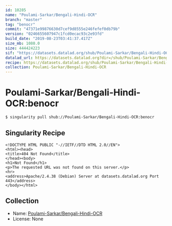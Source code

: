 ```yaml
---
id: 10285
name: "Poulami-Sarkar/Bengali-Hindi-OCR"
branch: "master"
tag: "benocr"
commit: "47371e99876630d7cef9d8555e246fefef0db79b"
version: "0246655607947c1fcd0ecac93c2e93fd"
build_date: "2019-08-23T03:41:37.417Z"
size_mb: 1080.0
size: 444424223
sif: "https://datasets.datalad.org/shub/Poulami-Sarkar/Bengali-Hindi-OCR/benocr/2019-08-23-47371e99-02466556/0246655607947c1fcd0ecac93c2e93fd.sif"
datalad_url: https://datasets.datalad.org?dir=/shub/Poulami-Sarkar/Bengali-Hindi-OCR/benocr/2019-08-23-47371e99-02466556/
recipe: https://datasets.datalad.org/shub/Poulami-Sarkar/Bengali-Hindi-OCR/benocr/2019-08-23-47371e99-02466556/Singularity
collection: Poulami-Sarkar/Bengali-Hindi-OCR
---
```


# Poulami-Sarkar/Bengali-Hindi-OCR:benocr

```bash
$ singularity pull shub://Poulami-Sarkar/Bengali-Hindi-OCR:benocr
```

## Singularity Recipe

```singularity
<!DOCTYPE HTML PUBLIC "-//IETF//DTD HTML 2.0//EN">
<html><head>
<title>404 Not Found</title>
</head><body>
<h1>Not Found</h1>
<p>The requested URL was not found on this server.</p>
<hr>
<address>Apache/2.4.38 (Debian) Server at datasets.datalad.org Port 443</address>
</body></html>
```

## Collection

 - Name: [Poulami-Sarkar/Bengali-Hindi-OCR](https://github.com/Poulami-Sarkar/Bengali-Hindi-OCR)
 - License: None

